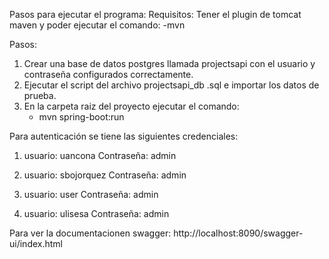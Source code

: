 Pasos para ejecutar el programa:
Requisitos:
Tener el plugin de tomcat maven y poder ejecutar el comando:
    -mvn

Pasos:
1. Crear una base de datos postgres llamada projectsapi con el usuario y contraseña configurados correctamente.
2. Ejecutar el script del archivo projectsapi_db .sql e importar los datos de prueba.
3. En la carpeta raiz del proyecto ejecutar el comando:
    - mvn spring-boot:run

Para autenticación se tiene las siguientes credenciales:
1. usuario:
uancona
Contraseña:
admin

2. usuario:
sbojorquez
Contraseña:
admin

3. usuario:
user
Contraseña:
admin

4. usuario:
ulisesa
Contraseña:
admin

Para ver la documentacionen swagger:
http://localhost:8090/swagger-ui/index.html